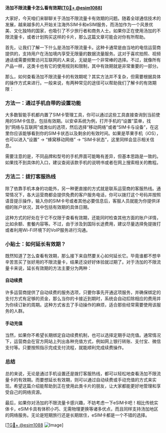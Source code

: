 **汤加不限流量卡怎么看有效期[[TG💪+ @esim1088](https://t.me/s/esim1088)]**

大家好，今天咱们来聊聊关于汤加不限流量卡有效期的问题。随着全球通信技术的发展，越来越多的人开始关注海外SIM卡和eSIM服务，而汤加作为一个风景优美、文化独特的国家，也吸引了不少旅行者和商务人士。如果你正在使用汤加的不限流量卡，或者计划购买这样的卡片，那么这篇文章可能会对你有所帮助。

首先，让我们了解一下什么是汤加不限流量卡。这种卡通常是由当地的电信运营商提供的，支持用户在汤加境内享受无限量的数据流量服务。这对于喜欢拍照、视频通话或需要频繁访问互联网的人来说，无疑是一个非常棒的选择。不过，就像所有产品一样，这类卡也有它的使用规则和限制，其中有效期就是非常重要的一部分。

那么，如何查看汤加不限流量卡的有效期呢？其实方法并不复杂，但需要根据具体的操作方式来进行。一般来说，有两种常见的途径可以帮助我们了解卡的有效期限：

### 方法一：通过手机自带的设置功能

大多数智能手机都内置了SIM卡管理工具，你可以通过这些工具直接查询到当前使用的SIM卡信息，包括有效期。以安卓系统为例，打开手机的“设置”菜单，找到“网络与互联网”或类似的选项，然后选择“移动网络”或者“SIM卡与设备”，在这里你应该能够看到你的SIM卡状态以及剩余的有效时间。如果是苹果手机（iOS），也可以进入“设置” -> “蜂窝移动网络” -> “SIM卡状态”，这里同样会显示相关信息。

需要注意的是，不同品牌和型号的手机界面可能略有差异，但基本思路是一致的。如果找不到具体的入口，建议查阅该款手机的说明书或者在网上搜索相关的教程。

### 方法二：拨打客服热线

除了依靠手机本身的功能外，另一种更直接的方式就是联系运营商的客服热线。通常情况下，各大运营商都会提供免费的客户服务电话，你可以拨打这个号码并按照语音提示操作，输入你的SIM卡号或者其他必要信息后，客服人员就能为你提供详细的账户状况，其中包括有效期的具体日期。

这种方式的好处在于它不仅限于查看有效期，还能同时检查其他方面的账户详情，比如余额、套餐内容等。不过，由于涉及到国际长途费用，建议尽量选择免提拨打或者利用Wi-Fi环境下的VoIP服务进行沟通。

### 小贴士：如何延长有效期？

既然知道了怎么查看有效期，那么接下来自然要关心如何延长它。毕竟谁都不想辛辛苦苦买了张好用的不限流量卡，结果还没好好体验就过期了。对于汤加的不限流量卡来说，延长有效期的方法主要分为两种：

#### 自动续费
许多运营商提供了自动续费的服务选项，只要你事先开通这项服务，并确保绑定的支付方式有足够的资金，那么当你的卡接近到期时，系统会自动扣除相应的费用并为你续订新的周期。这种方式省去了手动操作的麻烦，适合那些经常需要使用该服务的人群。

#### 手动充值
当然，如果你不希望长期绑定自动续费机制，也可以选择定期手动充值。通常情况下，运营商会在官方网站上列出各种充值方式，例如网上银行转账、支付宝、微信支付等。只要按照指示完成支付流程，就能顺利完成续费操作。

### 总结

总的来说，无论是通过手机设置还是拨打客服热线，都可以轻松地查看汤加不限流量卡的有效期。而要想延长有效期，则可以通过自动续费或手动充值的方式来实现。希望这篇介绍能帮助到正在使用此类卡片的朋友，让大家都能更好地管理和享受自己的网络资源。

最后，如果你对汤加的不限流量卡感兴趣，不妨考虑一下eSIM卡吧！相比传统实体卡，eSIM卡具有体积小巧、无需物理更换等诸多优点，而且同样支持汤加地区的网络服务。无论是短期旅行还是长期居住，eSIM卡都是一个不错的选择。

[[TG💪+ @esim1088](https://t.me/s/esim1088) ![Image](https://i.postimg.cc/4NQfJmqS/Snipaste-2025-05-13-00-14-12.png)]